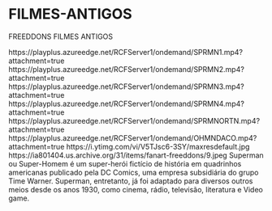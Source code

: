 # FILMES-ANTIGOS
FREEDDONS FILMES ANTIGOS

<item>
<title>[B]COLEÇÃO DO SUPERMAN [COLOR yellow]ANOS 80[/COLOR]  [COLOR lime][/COLOR]  DUBLADO [/B]</title> 
<link>https://playplus.azureedge.net/RCFServer1/ondemand/SPRMN1.mp4?attachment=true</link>
<link>https://playplus.azureedge.net/RCFServer1/ondemand/SPRMN2.mp4?attachment=true</link>
<link>https://playplus.azureedge.net/RCFServer1/ondemand/SPRMN3.mp4?attachment=true</link>
<link>https://playplus.azureedge.net/RCFServer1/ondemand/SPRMN4.mp4?attachment=true</link>
<link>https://playplus.azureedge.net/RCFServer1/ondemand/SPRMNORTN.mp4?attachment=true</link>
<link>https://playplus.azureedge.net/RCFServer1/ondemand/OHMNDACO.mp4?attachment=true</link>
<thumbnail>https://i.ytimg.com/vi/V5TJsc6-3SY/maxresdefault.jpg</thumbnail>
<fanart>https://ia801404.us.archive.org/31/items/fanart-freeddons/9.jpeg</fanart>
<info>Superman ou Super-Homem é um super-herói fictício de história em quadrinhos americanas publicado pela DC Comics, uma empresa subsidiária do grupo Time Warner. Superman, entretanto, já foi adaptado para diversos outros meios desde os anos 1930, como cinema, rádio, televisão, literatura e Video game.</info>
<genre></genre>
</item>


